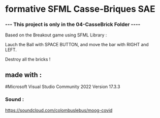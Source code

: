 # formative SFML Casse-Briques SAE

### --- This project is only in the 04-CasseBrick Folder ----

Based on the Breakout game using SFML Library : 

Lauch the Ball with SPACE BUTTON, and move the bar with RIGHT and LEFT.

Destroy all the bricks !



## made with :

#Microsoft Visual Studio Community 2022 Version 17.3.3

### Sound :
https://soundcloud.com/colombuslebus/moog-covid
